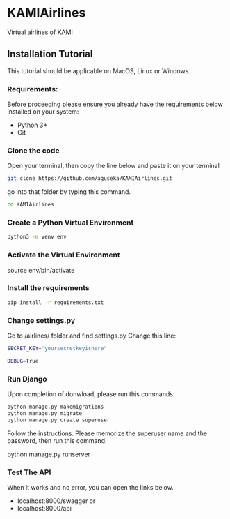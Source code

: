# KAMIAirlines 
Virtual airlines of KAMI


## Installation Tutorial
This tutorial should be applicable on MacOS, Linux or Windows.

### Requirements:

Before proceeding please ensure you already have the requirements below installed on your system:
- Python 3+
- Git


### Clone the code

Open your terminal, then copy the line below and paste it on your terminal

```bash
git clone https://github.com/aguseka/KAMIAirlines.git
```

go into that folder by typing this command.

``` bash
cd KAMIAirlines
```

### Create a Python Virtual Environment
``` bash
python3 -m venv env
```
### Activate the Virtual Environment

source env/bin/activate


### Install the requirements

``` bash
pip install -r requirements.txt
```
### Change settings.py

Go to /airlines/ folder and find settings.py
Change this line:
``` bash
SECRET_KEY="yoursecretkeyishere"

DEBUG=True
```
###  Run Django

Upon completion of donwload, please run this commands:
``` bash
python manage.py makemigrations
python manage.py migrate
python manage.py create superuser
```

Follow the instructions. Please memorize the superuser name and the password, then run this command.

python manage.py runserver 



### Test The API
When it works and no error, you can open the links below.

- localhost:8000/swagger or
- localhost:8000/api

